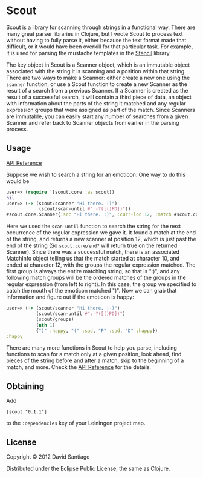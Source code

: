 # Scout

Scout is a library for scanning through strings in a functional
way. There are many great parser libraries in Clojure, but I wrote
Scout to process text without having to fully parse it, either because
the text format made that difficult, or it would have been overkill
for that particular task. For example, it is used for parsing the
mustache templates in the
[Stencil](http://github.com/davidsantiago/stencil) library.

The key object in Scout is a Scanner object, which is an immutable
object associated with the string it is scanning and a position within
that string. There are two ways to make a Scanner: either create a new
one using the `scanner` function, or use a Scout function to create a
new Scanner as the result of a search from a previous Scanner. If a
Scanner is created as the result of a successful search, it will
contain a third piece of data, an object with information about the
parts of the string it matched and any regular expression groups that
were assigned as part of the match. Since Scanners are immutable, you
can easily start any number of searches from a given Scanner and refer
back to Scanner objects from earlier in the parsing process.

## Usage

[API Reference](http://davidsantiago.github.com/scout)

Suppose we wish to search a string for an emoticon. One way to do this would be

```clojure
user=> (require '[scout.core :as scout])
nil
user=> (-> (scout/scanner "Hi there. :)")
            (scout/scan-until #":-?([()PD])"))
#scout.core.Scanner{:src "Hi there. :)", :curr-loc 12, :match #scout.core.MatchInfo{:start 10, :end 12, :groups [":)" ")"]}}
```

Here we used the `scan-until` function to search the string for the
next occurrence of the regular expression we gave it. It found a match
at the end of the string, and returns a new scanner at position 12,
which is just past the end of the string (So `scout.core/end?` will
return true on the returned Scanner). Since there was a successful
match, there is an associated MatchInfo object telling us that the
match started at character 10, and ended at character 12, with the
groups the regular expression matched. The first group is always the
entire matching string, so that is ":)", and any following match
groups will be the ordered matches of the groups in the regular
expression (from left to right). In this case, the group we specified
to catch the mouth of the emoticon matched ")". Now we can grab that
information and figure out if the emoticon is happy:

```clojure
user=> (-> (scout/scanner "Hi there. :-)")
           (scout/scan-until #":-?([()PD])")
           (scout/groups)
           (nth 1)
           {")" :happy, "(" :sad, "P" :sad, "D" :happy})
:happy
```

There are many more functions in Scout to help you parse, including
functions to scan for a match only at a given position, look ahead,
find pieces of the string before and after a match, skip to the
beginning of a match, and more. Check the
[API Reference](http://davidsantiago.github.com/scout) for the
details.

## Obtaining

Add 

    [scout "0.1.1"]
    
to the `:dependencies` key of your Leiningen project map.

## License

Copyright © 2012 David Santiago

Distributed under the Eclipse Public License, the same as Clojure.
